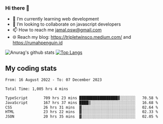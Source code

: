 ### Hi there 👋

<!--
**padepokanpenguin/padepokanpenguin** is a ✨ _special_ ✨ repository because its `README.md` (this file) appears on your GitHub profile.
-->

- 🌱 I’m currently learning  web development
- 👯 I’m looking to collaborate on javascript developers
- 📫 How to reach me jamal.psw@gmail.com
- 🌐 Reach my blog:
   https://tripletwinsco.medium.com/ and
   https://rumahpenguin.id

![Anurag's github stats](https://github-readme-stats.vercel.app/api?username=padepokanpenguin&count_private=true&disable_animations=false&show_icons=true&theme=default)
[![Top Langs](https://github-readme-stats.vercel.app/api/top-langs/?username=padepokanpenguin&theme=default&layout=compact)](https://github.com/padepokanpenguin)

## My coding stats

<!--START_SECTION:waka-->

```txt
From: 16 August 2022 - To: 07 December 2023

Total Time: 1,005 hrs 4 mins

TypeScript       709 hrs 23 mins █████████████████▓░░░░░░░   70.58 %
JavaScript       167 hrs 37 mins ████▒░░░░░░░░░░░░░░░░░░░░   16.68 %
CSS              26 hrs 31 mins  ▓░░░░░░░░░░░░░░░░░░░░░░░░   02.64 %
HTML             23 hrs 22 mins  ▓░░░░░░░░░░░░░░░░░░░░░░░░   02.33 %
JSON             20 hrs 35 mins  ▓░░░░░░░░░░░░░░░░░░░░░░░░   02.05 %
```

<!--END_SECTION:waka-->


